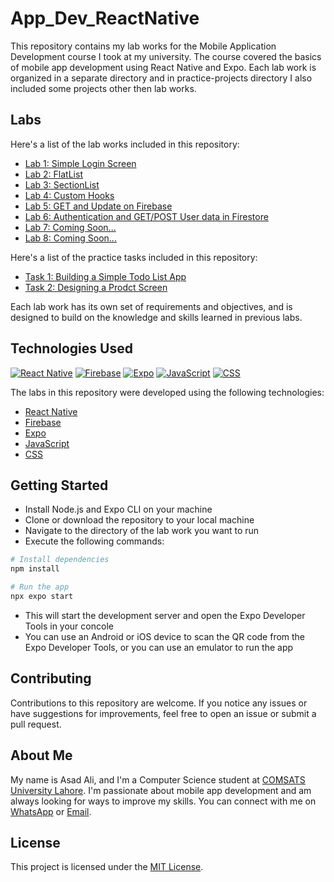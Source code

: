 # App_Dev_ReactNative

This repository contains my lab works for the Mobile Application Development course I took at my university. The course covered the basics of mobile app development using React Native and Expo. Each lab work is organized in a separate directory and in practice-projects directory I also included some projects other then lab works.

## Labs

Here's a list of the lab works included in this repository:

- [Lab 1: Simple Login Screen](./Lab1/)
- [Lab 2: FlatList](./Lab2/)
- [Lab 3: SectionList](./Lab3/)
- [Lab 4: Custom Hooks](./Lab4/)
- [Lab 5: GET and Update on Firebase](./Lab5/)
- [Lab 6: Authentication and GET/POST User data in Firestore](./Lab6/)
- [Lab 7: Coming Soon...](./Lab7/)
- [Lab 8: Coming Soon...](./Lab8/)

Here's a list of the practice tasks included in this repository:

- [Task 1: Building a Simple Todo List App](./practice-projects/todo-list/)
- [Task 2: Designing a Prodct Screen](./practice-projects/product-screen/)

Each lab work has its own set of requirements and objectives, and is designed to build on the knowledge and skills learned in previous labs.

## Technologies Used

[![React Native](https://img.shields.io/badge/React%20Native-0.64-blue)](https://reactnative.dev/docs/0.64/getting-started)
[![Firebase](https://img.shields.io/badge/Firebase-8.4.1-orange)](https://firebase.google.com/docs)
[![Expo](https://img.shields.io/badge/Expo-43.0.0-lightgrey)](https://docs.expo.io/)
[![JavaScript](https://img.shields.io/badge/JavaScript-used-yellow)](https://developer.mozilla.org/en-US/docs/Web/JavaScript)
[![CSS](https://img.shields.io/badge/CSS-used-green)](https://developer.mozilla.org/en-US/docs/Web/CSS)

The labs in this repository were developed using the following technologies:

- [React Native](https://reactnative.dev/)
- [Firebase](https://firebase.google.com/docs)
- [Expo](https://expo.dev/)
- [JavaScript](https://developer.mozilla.org/en-US/docs/Web/JavaScript)
- [CSS](https://developer.mozilla.org/en-US/docs/Web/CSS)

## Getting Started

- Install Node.js and Expo CLI on your machine
- Clone or download the repository to your local machine
- Navigate to the directory of the lab work you want to run
- Execute the following commands:

```sh
# Install dependencies
npm install
```
```sh
# Run the app
npx expo start
```
- This will start the development server and open the Expo Developer Tools in your concole
- You can use an Android or iOS device to scan the QR code from the Expo Developer Tools, or you can use an emulator to run the app

## Contributing
Contributions to this repository are welcome. If you notice any issues or have suggestions for improvements, feel free to open an issue or submit a pull request.

## About Me
My name is Asad Ali, and I'm a Computer Science student at [COMSATS University Lahore](https://lahore.comsats.edu.pk/default.aspx). I'm passionate about mobile app development and am always looking for ways to improve my skills. You can connect with me on [WhatsApp](https://wa.me/923074315952) or [Email](mailto:asadali27232@gmail.com).

## License

This project is licensed under the [MIT License](LICENSE).

